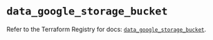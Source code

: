 # `data_google_storage_bucket`

Refer to the Terraform Registry for docs: [`data_google_storage_bucket`](https://registry.terraform.io/providers/hashicorp/google/5.29.0/docs/data-sources/storage_bucket).
